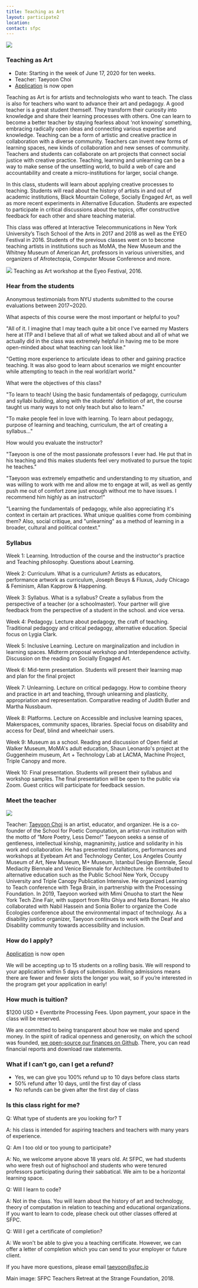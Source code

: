 ```yaml
---
title: Teaching as Art
layout: participate2
location:
contact: sfpc
---
```

![](/static/img/teachingasart/teachersretreat.jpg) 

### Teaching as Art

- Date: Starting in the week of June 17, 2020 for ten weeks.  
- Teacher: Taeyoon Choi
- [Application](https://airtable.com/shrUFmByJeNnv0uAl) is now open 
 
Teaching as Art is for artists and technologists who want to teach. The class is also for teachers who want to advance their art and pedagogy. A good teacher is a great student themself. They transform their curiosity into knowledge and share their learning processes with others. One can learn to become a better teacher by staying fearless about ‘not knowing’ something, embracing radically open ideas and connecting various expertise and knowledge. Teaching can be a form of artistic and creative practice in collaboration with a diverse community. Teachers can invent new forms of learning spaces, new kinds of collaboration and new senses of community. Teachers and students can collaborate on art projects that connect social justice with creative practice. Teaching, learning and unlearning can be a way to make sense of the unsettling world, to build a web of care and accountability and create a micro-institutions for larger, social change.  

In this class, students will learn about applying creative processes to teaching. Students will read about the history of artists in and out of academic institutions, Black Mountain College, Socially Engaged Art, as well as more recent experiments in Alternative Education. Students are expected to participate in critical discussions about the topics, offer constructive feedback for each other and share teaching material. 

This class was offered at Interactive Telecommunications in New York University’s Tisch School of the Arts in 2017 and 2018 as well as the EYEO Festival in 2016. Students of the previous classes went on to become teaching artists in institutions such as MoMA, the New Museum and the Whitney Museum of American Art, professors in various universities, and organizers of Afrotectopia, Computer Mouse Conference and more.   

![](/static/img/teachingasart/teachingasart-eyeo.jpg)
Teaching as Art workshop at the Eyeo Festival, 2016. 

### Hear from the students

Anonymous testimonials from NYU students submitted to the course evaluations between 2017~2020. 

What aspects of this course were the most important or helpful to you? 

"All of it. I imagine that I may teach quite a bit once I've earned my Masters here at ITP and I believe that all of what we talked about and all of what we actually did in the class was extremely helpful in having me to be more open-minded about what teaching can look like."

"Getting more experience to articulate ideas to other and gaining practice teaching. It was also good to learn about scenarios we might encounter while attempting to teach in the real world/art world."

What were the objectives of this class?

"To learn to teach! Using the basic fundamentals of pedagogy, curriculum and syllabi building, along with the students' definition of art, the course taught us many ways to not only teach but also to learn."

"To make people feel in love with learning. To learn about pedagogy, purpose of learning and teaching, curriculum, the art of creating a syllabus..."
 
How would you evaluate the instructor? 

"Taeyoon is one of the most passionate professors I ever had. He put that in his teaching and this makes students feel very motivated to pursue the topic he teaches."

"Taeyoon was extremely empathetic and understanding to my situation, and was willing to work with me and allow me to engage at will, as well as gently push me out of comfort zone just enough without me to have issues. I recommend him highly as an instructor!"

"Learning the fundamentals of pedagogy, while also appreciating it's context in certain art practices. What unique qualities come from combining them? Also, social critique, and "unlearning" as a method of learning in a broader, cultural and political context."

### Syllabus

Week 1: Learning. Introduction of the course and the instructor's practice and Teaching philosophy. Questions about Learning.

Week 2: Curriculum. What is a curriculum? Artists as educators, performance artwork as curriculum, Joseph Beuys & Fluxus, Judy Chicago & Feminism, Allan Kapprow & Happening. 

Week 3: Syllabus. What is a syllabus? Create a syllabus from the perspective of a teacher (or a schoolmaster). Your partner will give feedback from the perspective of a student in the school. and vice versa. 

Week 4: Pedagogy. Lecture about pedagogy, the craft of teaching. Traditional pedagogy and critical pedagogy, alternative education. Special focus on Lygia Clark. 

Week 5: Inclusive Learning. Lecture on marginalization and includion in learning spaces. Midterm proposal workshop and Interdependence activity. Discussion on the reading on Socially Engaged Art.

Week 6: Mid-term presentation. Students will present their learning map and plan for the final project 

Week 7: Unlearning. Lecture on critical pedagogy. How to combine theory and practice in art and teaching, through unlearning and plasticity, appropriation and representation. Comparative reading of Judith Butler and Martha Nussbaum. 
 
Week 8: Platforms. Lecture on Accessible and inclusive learning spaces, Makerspaces, community spaces, libraries. Special focus on disability and access for Deaf, blind and wheelchair users.

Week 9: Museum as a school. Reading and discussion of Open field at Walker Museum, MoMA's adult education, Shaun Leonardo's project at the Guggenheim museum,  Art + Technology Lab at LACMA, Machine Project, Triple Canopy and more.  

Week 10: Final presentation. Students will present their syllabus and workshop samples. The final presentation will be open to the public via Zoom. Guest critics will participate for feedback session.    

### Meet the teacher

![](/static/img/teachingasart/taeyoonchoi.png) 


Teacher: [Taeyoon Choi](http://taeyoonchoi.com) is an artist, educator, and organizer. He is a co-founder of the School for Poetic Computation, an artist-run institution with the motto of “More Poetry, Less Demo!” Taeyoon seeks a sense of gentleness, intellectual kinship, magnanimity, justice and solidarity in his work and collaboration. He has presented installations, performances and workshops at Eyebeam Art and Technology Center, Los Angeles County Museum of Art, New Museum, M+ Museum, Istanbul Design Biennale, Seoul Mediacity Biennale and Venice Biennale for Architecture. He contributed to alternative education such as the Public School New York, Occupy University and Triple Canopy Publication Intensive. He organized Learning to Teach conference with Tega Brain, in partnership with the Processing Foundation. In 2019, Taeyoon worked with Mimi Onuoha to start the New York Tech Zine Fair, with support from Ritu Ghiya and Neta Bomani. He also collaborated with Nabil Hassein and Sonia Boller to organize the Code Ecologies conference about the environmental impact of technology. As a disability justice organizer, Taeyoon continues to work with the Deaf and Disability community towards accessibility and inclusion.

### How do I apply?
[Application](https://airtable.com/shrUFmByJeNnv0uAl) is now open 

We will be accepting up to 15 students on a rolling basis. We will respond to your application within 5 days of submission. Rolling admissions means there are fewer and fewer slots the longer you wait, so if you’re interested in the program get your application in early!

### How much is tuition?
$1200 USD + Eventbrite Processing Fees. Upon payment, your space in the class will be reserved.

We are committed to being transparent about how we make and spend money. In the spirit of radical openness and generosity, on which the school was founded, [we open-source our finances on Github](https://github.com/sfpc/finance-and-administration). There, you can read financial reports and download raw statements.

### What if I can’t go, can I get a refund?
- Yes, we can give you 100% refund up to 10 days before class starts
- 50% refund after 10 days, until the first day of class
- No refunds can be given after the first day of class

### Is this class right for me? 

Q: What type of students are you looking for? T

A: his class is intended for aspiring teachers and teachers with many years of experience. 

Q: Am I too old or too young to participate? 

A: No, we welcome anyone above 18 years old. At SFPC, we had students who were fresh out of highschool and students who were tenured professors participating during their sabbatical. We aim to be a horizontal learning space. 

Q: Will I learn to code? 

A: Not in the class. You will learn about the history of art and technology, theory of computation in relation to teaching and educational organizations. If you want to learn to code, please check out other classes offered at SFPC.

Q: Will I get a certificate of completion? 

A: We won't be able to give you a teaching certificate. However, we can offer a letter of completion which you can send to your employer or future client. 
 
If you have more questions, please email taeyoon@sfpc.io 

Main image: SFPC Teachers Retreat at the Strange Foundation, 2018.
